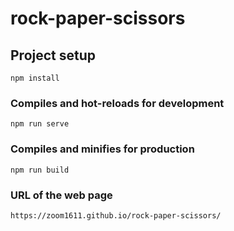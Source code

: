 # rock-paper-scissors

## Project setup

```
npm install
```

### Compiles and hot-reloads for development

```
npm run serve
```

### Compiles and minifies for production

```
npm run build
```

### URL of the web page

```
https://zoom1611.github.io/rock-paper-scissors/
```

